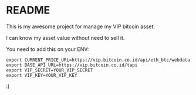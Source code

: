 # README

This is my awesome project for manage my VIP bitcoin asset.

I can know my asset value without need to sell it.

You need to add this on your ENV:

```
export CURRENT_PRICE_URL=https://vip.bitcoin.co.id/api/eth_btc/webdata
export BASE_API_URL=https://vip.bitcoin.co.id/tapi
export VIP_SECRET=YOUR_VIP_SECRET
export VIP_KEY=YOUR_VIP_KEY
```

:)